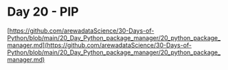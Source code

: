 # Day 20 - PIP
[https://github.com/arewadataScience/30-Days-of-Python/blob/main/20_Day_Python_package_manager/20_python_package_manager.md](https://github.com/arewadataScience/30-Days-of-Python/blob/main/20_Day_Python_package_manager/20_python_package_manager.md)